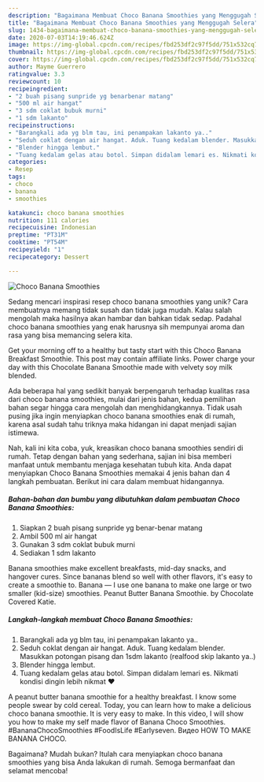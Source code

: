 ```yaml
---
description: "Bagaimana Membuat Choco Banana Smoothies yang Menggugah Selera"
title: "Bagaimana Membuat Choco Banana Smoothies yang Menggugah Selera"
slug: 1434-bagaimana-membuat-choco-banana-smoothies-yang-menggugah-selera
date: 2020-07-03T14:19:46.624Z
image: https://img-global.cpcdn.com/recipes/fbd253df2c97f5dd/751x532cq70/choco-banana-smoothies-foto-resep-utama.jpg
thumbnail: https://img-global.cpcdn.com/recipes/fbd253df2c97f5dd/751x532cq70/choco-banana-smoothies-foto-resep-utama.jpg
cover: https://img-global.cpcdn.com/recipes/fbd253df2c97f5dd/751x532cq70/choco-banana-smoothies-foto-resep-utama.jpg
author: Mayme Guerrero
ratingvalue: 3.3
reviewcount: 10
recipeingredient:
- "2 buah pisang sunpride yg benarbenar matang"
- "500 ml air hangat"
- "3 sdm coklat bubuk murni"
- "1 sdm lakanto"
recipeinstructions:
- "Barangkali ada yg blm tau, ini penampakan lakanto ya.."
- "Seduh coklat dengan air hangat. Aduk. Tuang kedalam blender. Masukkan potongan pisang dan 1sdm lakanto (realfood skip lakanto ya..)"
- "Blender hingga lembut."
- "Tuang kedalam gelas atau botol. Simpan didalam lemari es. Nikmati kondisi dingin lebih nikmat ❤"
categories:
- Resep
tags:
- choco
- banana
- smoothies

katakunci: choco banana smoothies 
nutrition: 111 calories
recipecuisine: Indonesian
preptime: "PT31M"
cooktime: "PT54M"
recipeyield: "1"
recipecategory: Dessert

---
```



![Choco Banana Smoothies](https://img-global.cpcdn.com/recipes/fbd253df2c97f5dd/751x532cq70/choco-banana-smoothies-foto-resep-utama.jpg)

Sedang mencari inspirasi resep choco banana smoothies yang unik? Cara membuatnya memang tidak susah dan tidak juga mudah. Kalau salah mengolah maka hasilnya akan hambar dan bahkan tidak sedap. Padahal choco banana smoothies yang enak harusnya sih mempunyai aroma dan rasa yang bisa memancing selera kita.

Get your morning off to a healthy but tasty start with this Choco Banana Breakfast Smoothie. This post may contain affiliate links. Power charge your day with this Chocolate Banana Smoothie made with velvety soy milk blended.

Ada beberapa hal yang sedikit banyak berpengaruh terhadap kualitas rasa dari choco banana smoothies, mulai dari jenis bahan, kedua pemilihan bahan segar hingga cara mengolah dan menghidangkannya. Tidak usah pusing jika ingin menyiapkan choco banana smoothies enak di rumah, karena asal sudah tahu triknya maka hidangan ini dapat menjadi sajian istimewa.


Nah, kali ini kita coba, yuk, kreasikan choco banana smoothies sendiri di rumah. Tetap dengan bahan yang sederhana, sajian ini bisa memberi manfaat untuk membantu menjaga kesehatan tubuh kita. Anda dapat menyiapkan Choco Banana Smoothies memakai 4 jenis bahan dan 4 langkah pembuatan. Berikut ini cara dalam membuat hidangannya.

<!--inarticleads1-->

##### Bahan-bahan dan bumbu yang dibutuhkan dalam pembuatan Choco Banana Smoothies:

1. Siapkan 2 buah pisang sunpride yg benar-benar matang
1. Ambil 500 ml air hangat
1. Gunakan 3 sdm coklat bubuk murni
1. Sediakan 1 sdm lakanto


Banana smoothies make excellent breakfasts, mid-day snacks, and hangover cures. Since bananas blend so well with other flavors, it&#39;s easy to create a smoothie to. Banana — I use one banana to make one large or two smaller (kid-size) smoothies. Peanut Butter Banana Smoothie. by Chocolate Covered Katie. 

<!--inarticleads2-->

##### Langkah-langkah membuat Choco Banana Smoothies:

1. Barangkali ada yg blm tau, ini penampakan lakanto ya..
1. Seduh coklat dengan air hangat. Aduk. Tuang kedalam blender. Masukkan potongan pisang dan 1sdm lakanto (realfood skip lakanto ya..)
1. Blender hingga lembut.
1. Tuang kedalam gelas atau botol. Simpan didalam lemari es. Nikmati kondisi dingin lebih nikmat ❤


A peanut butter banana smoothie for a healthy breakfast. I know some people swear by cold cereal. Today, you can learn how to make a delicious choco banana smoothie. It is very easy to make. In this video, I will show you how to make my self made flavor of Banana Choco Smoothies. #BananaChocoSmoothies #FoodIsLife #Earlyseven. Видео HOW TO MAKE BANANA CHOCO. 

Bagaimana? Mudah bukan? Itulah cara menyiapkan choco banana smoothies yang bisa Anda lakukan di rumah. Semoga bermanfaat dan selamat mencoba!

